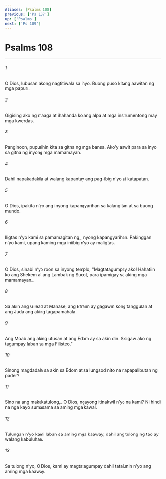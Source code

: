 ```yaml
---
Aliases: [Psalms 108]
previous: ['Ps 107']
up: ['Psalms']
next: ['Ps 109']
---
```

# Psalms 108

***






















###### 1 










O Dios, lubusan akong nagtitiwala sa inyo. Buong puso kitang aawitan ng mga papuri. 





















###### 2 










Gigising ako ng maaga at ihahanda ko ang alpa at mga instrumentong may mga kwerdas. 





















###### 3 










Panginoon, pupurihin kita sa gitna ng mga bansa. Akoʼy aawit para sa inyo sa gitna ng inyong mga mamamayan. 





















###### 4 










Dahil napakadakila at walang kapantay ang pag-ibig nʼyo at katapatan. 





















###### 5 










O Dios, ipakita nʼyo ang inyong kapangyarihan sa kalangitan at sa buong mundo. 





















###### 6 










Iligtas nʼyo kami sa pamamagitan ng_ inyong kapangyarihan. Pakinggan nʼyo kami, upang kaming mga iniibig nʼyo ay maligtas. 





















###### 7 










O Dios, sinabi nʼyo roon sa inyong templo, "Magtatagumpay ako! Hahatiin ko ang Shekem at ang Lambak ng Sucot, para ipamigay sa aking mga mamamayan_. 





















###### 8 










Sa akin ang Gilead at Manase, ang Efraim ay gagawin kong tanggulan at ang Juda ang aking tagapamahala. 





















###### 9 










Ang Moab ang aking utusan at ang Edom ay sa akin din. Sisigaw ako ng tagumpay laban sa mga Filisteo." 





















###### 10 










Sinong magdadala sa akin sa Edom at sa lungsod nito na napapalibutan ng pader? 





















###### 11 










Sino na ang makakatulong,_ O Dios, ngayong itinakwil nʼyo na kami? Ni hindi na nga kayo sumasama sa aming mga kawal. 





















###### 12 










Tulungan nʼyo kami laban sa aming mga kaaway, dahil ang tulong ng tao ay walang kabuluhan. 





















###### 13 










Sa tulong nʼyo, O Dios, kami ay magtatagumpay dahil tatalunin nʼyo ang aming mga kaaway.
